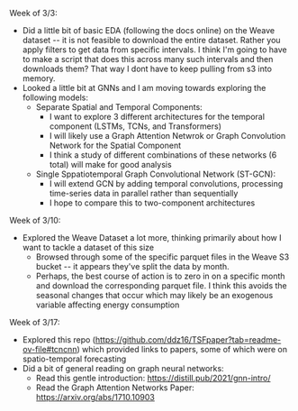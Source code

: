 Week of 3/3:
- Did a little bit of basic EDA (following the docs online) on the Weave dataset -- it is not feasible to download the entire dataset. Rather you apply filters to get data from specific intervals. I think I'm going to have to make a script that does this across many such intervals and then downloads them? That way I dont have to keep pulling from s3 into memory.
- Looked a little bit at GNNs and I am moving towards exploring the following models:
    - Separate Spatial and Temporal Components:
        - I want to explore 3 different architectures for the temporal component (LSTMs, TCNs, and Transformers)
        - I will likely use a Graph Attention Netwrok or Graph Convolution Network for the Spatial Component
        - I think a study of different combinations of these networks (6 total) will make for good analysis 
    - Single Sppatiotemporal Graph Convolutional Network (ST-GCN):
        - I will extend GCN by adding temporal convolutions, processing time-series data in parallel rather than sequentially
        - I hope to compare this to two-component architectures

Week of 3/10:
- Explored the Weave Dataset a lot more, thinking primarily about how I want to tackle a dataset of this size
     - Browsed through some of the specific parquet files in the Weave S3 bucket -- it appears they've split the data by month. 
     - Perhaps, the best course of action is to zero in on a specific month and download the corresponding parquet file. I think this avoids the seasonal changes that occur which may likely be an exogenous variable affecting energy consumption

Week of 3/17:
- Explored this repo (https://github.com/ddz16/TSFpaper?tab=readme-ov-file#tcncnn) which provided links to papers, some of which were on spatio-temporal forecasting
- Did a bit of general reading on graph neural networks:
    - Read this gentle introduction: https://distill.pub/2021/gnn-intro/
    - Read the Graph Attention Networks Paper: https://arxiv.org/abs/1710.10903

